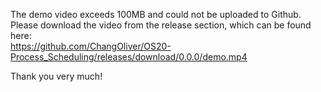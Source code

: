 The demo video exceeds 100MB and could not be uploaded to Github.  
Please download the video from the release section, which can be found here:  
https://github.com/ChangOliver/OS20-Process_Scheduling/releases/download/0.0.0/demo.mp4

Thank you very much!
